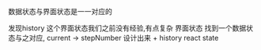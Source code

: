数据状态与界面状态是一一对应的

发现history 这个界面状态我们之前没有经验,有点复杂
界面状态 找到一个数据状态与之对应,
current -> stepNumber 设计出来 + history
react state 